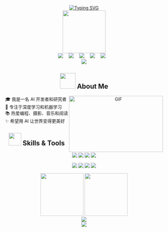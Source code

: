<div align="center">
  
  <!-- 动态打字效果 -->
  <div align="center">
    <a href="#">
      <img src="https://readme-typing-svg.demolab.com?font=Fira+Code&pause=1000&width=435&lines=print(%22Hello%2C%20World!%22);Carson祝您今天愉快!&center=true&size=27" alt="Typing SVG" />
    </a>
  </div>

  <!-- 编程动图 -->
  <img height="137px" src="https://cdn.jsdelivr.net/gh/sun0225SUN/sun0225SUN/assets/images/coding.gif" />

  <!-- 个人资料徽标 -->
  <div align="center">
    <a href="#"><img src="https://img.shields.io/badge/Website-博客-blue" /></a>&emsp;
    <a href="#"><img src="https://img.shields.io/badge/Twitter-推特-blue" /></a>&emsp;
    <a href="#"><img src="https://img.shields.io/badge/YouTube-油管-c32136" /></a>&emsp;
    <a href="#"><img src="https://img.shields.io/badge/Bilibili-B站-ff69b4" /></a>&emsp;
    <a href="#"><img src="https://img.shields.io/badge/Zhihu-知乎-blue" /></a>&emsp;
  </div>

  <!-- 贪吃蛇代码贡献图 -->
  <img src="https://raw.githubusercontent.com/CarsonLLuo/CarsonLLuo/output/github-contribution-grid-snake.svg" />

  <!-- 关于我 -->
  <h2> <img src="https://media.giphy.com/media/mGcNjsfWAjY5AEZNw6/giphy.gif" width="50"> About Me </h2>
  
  <img align="right" alt="GIF" src="https://github.com/abhisheknaiidu/abhisheknaiidu/blob/master/code.gif?raw=true" width="300" height="180" />

  <p align="left">
    🎓 我是一名 AI 开发者和研究者
    <br>🌱 专注于深度学习和机器学习
    <br>📚 热爱编程、摄影、音乐和阅读
    <br>✨ 希望用 AI 让世界变得更美好
  </p>

  <!-- 技能展示 -->
  <h2> <img src="https://media.giphy.com/media/WUlplcMpOCEmTGBtBW/giphy.gif" width="40"> Skills & Tools </h2>

  <!-- AI & 深度学习 -->
  <p>
    <img src="https://img.shields.io/badge/-PyTorch-EE4C2C?style=flat-square&logo=pytorch&logoColor=white" />
    <img src="https://img.shields.io/badge/-TensorFlow-FF6F00?style=flat-square&logo=tensorflow&logoColor=white" />
    <img src="https://img.shields.io/badge/-Scikit_Learn-F7931E?style=flat-square&logo=scikit-learn&logoColor=white" />
    <img src="https://img.shields.io/badge/-Python-3776AB?style=flat-square&logo=python&logoColor=white" />
  </p>

  <!-- 工具 -->
  <p>
    <img src="https://img.shields.io/badge/-Jupyter-F37626?style=flat-square&logo=jupyter&logoColor=white" />
    <img src="https://img.shields.io/badge/-Git-F05032?style=flat-square&logo=git&logoColor=white" />
    <img src="https://img.shields.io/badge/-Docker-2496ED?style=flat-square&logo=docker&logoColor=white" />
    <img src="https://img.shields.io/badge/-Linux-FCC624?style=flat-square&logo=linux&logoColor=black" />
  </p>

  <!-- GitHub 数据统计 -->
  <div align="center">
    <img height="137px" src="https://github-readme-stats.vercel.app/api?username=CarsonLLuo&hide_title=true&hide_border=true&show_icons=true&include_all_commits=true&line_height=21&bg_color=0,EC6C6C,FFD479,FFFC79,73FA79&theme=graywhite&locale=cn" />
    <img height="137px" src="https://github-readme-stats.vercel.app/api/top-langs/?username=CarsonLLuo&hide_title=true&hide_border=true&layout=compact&bg_color=0,73FA79,73FDFF,D783FF&theme=graywhite&locale=cn" />
  </div>

  <!-- 动图end -->
  <img src="https://cdn.jsdelivr.net/gh/sun0225SUN/sun0225SUN/assets/images/icon.png" />
</div>

<!-- 访客统计 -->
<div align="center">
  <img src="https://profile-counter.glitch.me/CarsonLLuo/count.svg" />
</div>
